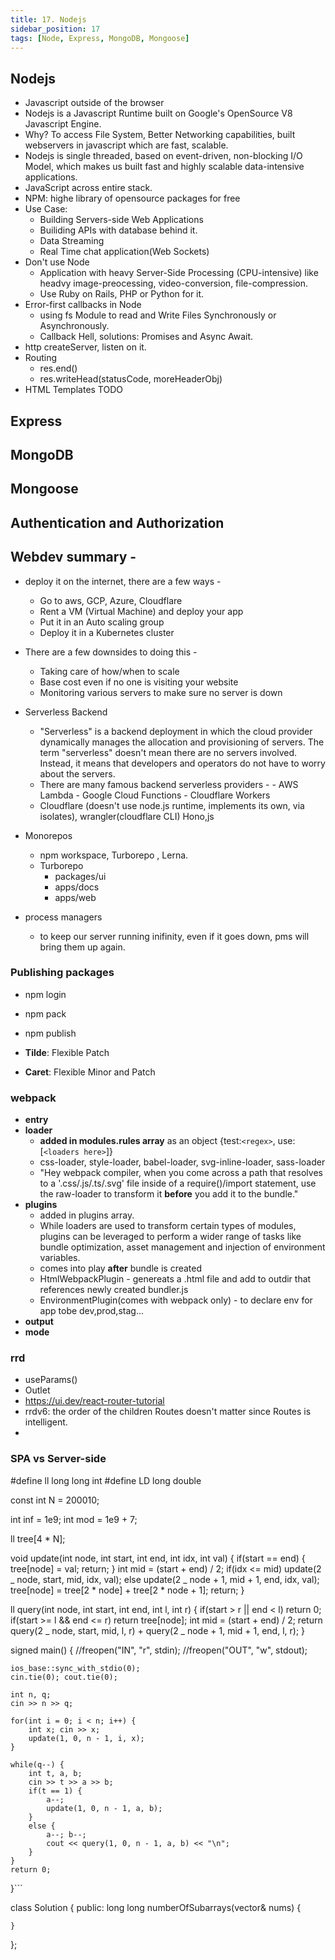 ```yaml
---
title: 17. Nodejs
sidebar_position: 17
tags: [Node, Express, MongoDB, Mongoose]
---
```


## Nodejs

-   Javascript outside of the browser
-   Nodejs is a Javascript Runtime built on Google's OpenSource V8 Javascript Engine.
-   Why? To access File System, Better Networking capabilities, built webservers in javascript which are fast, scalable.
-   Nodejs is single threaded, based on event-driven, non-blocking I/O Model, which makes us built fast and highly scalable data-intensive applications.
-   JavaScript across entire stack.
-   NPM: highe library of opensource packages for free
-   Use Case:
    -   Building Servers-side Web Applications
    -   Builiding APIs with database behind it.
    -   Data Streaming
    -   Real Time chat application(Web Sockets)
-   Don't use Node
    -   Application with heavy Server-Side Processing (CPU-intensive) like headvy image-preocessing, video-conversion, file-compression.
    -   Use Ruby on Rails, PHP or Python for it.
-   Error-first callbacks in Node
    -   using fs Module to read and Write Files Synchronously or Asynchronously.
    -   Callback Hell, solutions: Promises and Async Await.
-   http createServer, listen on it.
-   Routing
    -   res.end()
    -   res.writeHead(statusCode, moreHeaderObj)
-   HTML Templates TODO

## Express

## MongoDB

## Mongoose

## Authentication and Authorization

## Webdev summary -

-   deploy it on the internet, there are a few ways -

    -   Go to aws, GCP, Azure, Cloudflare
    -   Rent a VM (Virtual Machine) and deploy your app
    -   Put it in an Auto scaling group
    -   Deploy it in a Kubernetes cluster

-   There are a few downsides to doing this -

    -   Taking care of how/when to scale
    -   Base cost even if no one is visiting your website
    -   Monitoring various servers to make sure no server is down

-   Serverless Backend

    -   "Serverless" is a backend deployment in which the cloud provider dynamically manages the allocation and provisioning of servers. The term "serverless" doesn't mean there are no servers involved. Instead, it means that developers and operators do not have to worry about the servers.
    -   There are many famous backend serverless providers - - AWS Lambda - Google Cloud Functions - Cloudflare Workers
    -   Cloudflare (doesn't use node.js runtime, implements its own, via isolates), wrangler(cloudflare CLI) Hono,js

-   Monorepos

    -   npm workspace, Turborepo , Lerna.
    -   Turborepo
        -   packages/ui
        -   apps/docs
        -   apps/web

-   process managers
    -   to keep our server running inifinity, even if it goes down, pms will bring them up again.

### Publishing packages

-   npm login
-   npm pack
-   npm publish

-   **Tilde**: Flexible Patch
-   **Caret**: Flexible Minor and Patch

### webpack

-   **entry**
-   **loader**
    -   **added in modules.rules array** as an object {test:`<regex>`, use:[`<loaders here>`]}
    -   css-loader, style-loader, babel-loader, svg-inline-loader, sass-loader
    -   "Hey webpack compiler, when you come across a path that resolves to a '.css/.js/.ts/.svg' file inside of a require()/import statement, use the raw-loader to transform it **before** you add it to the bundle."
-   **plugins**
    -   added in plugins array.
    -   While loaders are used to transform certain types of modules, plugins can be leveraged to perform a wider range of tasks like bundle optimization, asset management and injection of environment variables.
    -   comes into play **after** bundle is created
    -   HtmlWebpackPlugin - genereats a .html file and add to outdir that references newly created bundler.js
    -   EnvironmentPlugin(comes with webpack only) - to declare env for app tobe dev,prod,stag...
-   **output**
-   **mode**

### rrd

-   useParams()
-   Outlet
-   https://ui.dev/react-router-tutorial
-   rrdv6: the order of the children Routes doesn't matter since Routes is intelligent.
-

### SPA vs Server-side

#define ll long long int
#define LD long double

const int N = 200010;

int inf = 1e9;
int mod = 1e9 + 7;

ll tree[4 * N];

void update(int node, int start, int end, int idx, int val) {
if(start == end) {
tree[node] = val;
return;
}
int mid = (start + end) / 2;
if(idx <= mid) update(2 _ node, start, mid, idx, val);
else update(2 _ node + 1, mid + 1, end, idx, val);
tree[node] = tree[2 * node] + tree[2 * node + 1];
return;
}

ll query(int node, int start, int end, int l, int r) {
if(start > r || end < l) return 0;
if(start >= l && end <= r) return tree[node];
int mid = (start + end) / 2;
return query(2 _ node, start, mid, l, r) + query(2 _ node + 1, mid + 1, end, l, r);
}

signed main()
{
//freopen("IN", "r", stdin);
//freopen("OUT", "w", stdout);

    ios_base::sync_with_stdio(0);
    cin.tie(0); cout.tie(0);

    int n, q;
    cin >> n >> q;

    for(int i = 0; i < n; i++) {
        int x; cin >> x;
        update(1, 0, n - 1, i, x);
    }

    while(q--) {
        int t, a, b;
        cin >> t >> a >> b;
        if(t == 1) {
            a--;
            update(1, 0, n - 1, a, b);
        }
        else {
            a--; b--;
            cout << query(1, 0, n - 1, a, b) << "\n";
        }
    }
    return 0;

}```

class Solution {
public:
long long numberOfSubarrays(vector<int>& nums) {

    }

};
